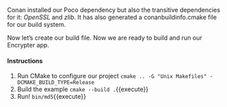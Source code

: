 Conan installed our Poco dependency but also the transitive dependencies for it: *OpenSSL* and *zlib*.
It has also generated a conanbuildinfo.cmake file for our build system.

Now let’s create our build file. Now we are ready to build and run our Encrypter app.

#### Instructions

1. Run CMake to configure our project `cmake .. -G "Unix Makefiles" -DCMAKE_BUILD_TYPE=Release`
2. Build the example `cmake --build .`{{execute}}
3. Run! `bin/md5`{{execute}}